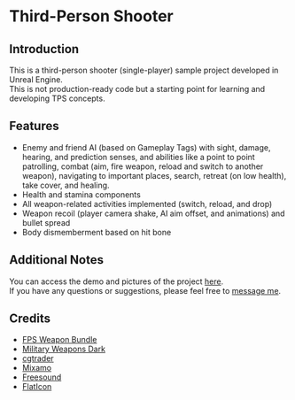 # Third-Person Shooter

## Introduction
This is a third-person shooter (single-player) sample project developed in Unreal Engine.  
This is not production-ready code but a starting point for learning and developing TPS concepts.

## Features
- Enemy and friend AI (based on Gameplay Tags) with sight, damage, hearing, and prediction senses, and abilities like a point to point patrolling, combat (aim, fire weapon, reload and switch to another weapon), navigating to important places, search, retreat (on low health), take cover, and healing.
- Health and stamina components
- All weapon-related activities implemented (switch, reload, and drop)
- Weapon recoil (player camera shake, AI aim offset, and animations) and bullet spread
- Body dismemberment based on hit bone

## Additional Notes
You can access the demo and pictures of the project [here](https://mega.nz/folder/ePBzRAiR#9p42rAnO-mbLILq2aViTpg).  
If you have any questions or suggestions, please feel free to [message me](https://github.com/DanialKama#-connect-with-me).

## Credits
- [FPS Weapon Bundle](https://www.unrealengine.com/marketplace/en-US/product/fps-weapon-bundle)
- [Military Weapons Dark](https://www.unrealengine.com/marketplace/en-US/product/military-weapons-dark)
- [cgtrader](https://www.cgtrader.com/)
- [Mixamo](https://www.mixamo.com/)
- [Freesound](https://freesound.org/)
- [FlatIcon](https://www.flaticon.com/)

